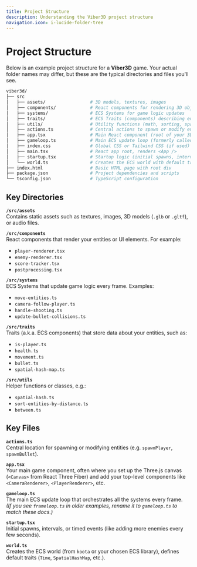 ```yaml
---
title: Project Structure
description: Understanding the Viber3D project structure
navigation.icon: i-lucide-folder-tree
---
```


# Project Structure

Below is an example project structure for a **Viber3D** game. Your actual folder names may differ, but these are the typical directories and files you'll see.

```bash
viber3d/
├── src
│   ├── assets/                 # 3D models, textures, images
│   ├── components/             # React components for rendering 3D objects/UI
│   ├── systems/                # ECS Systems for game logic updates
│   ├── traits/                 # ECS Traits (components) describing entity data
│   ├── utils/                  # Utility functions (math, sorting, spatial hashing)
│   ├── actions.ts              # Central actions to spawn or modify entities
│   ├── app.tsx                 # Main React component (root of your 3D scene)
│   ├── gameloop.ts             # Main ECS update loop (formerly called frameloop)
│   ├── index.css               # Global CSS or Tailwind CSS (if used)
│   ├── main.tsx                # React app root, renders <App />
│   ├── startup.tsx             # Startup logic (initial spawns, intervals)
│   └── world.ts                # Creates the ECS world with default traits
├── index.html                  # Basic HTML page with root div
├── package.json                # Project dependencies and scripts
└── tsconfig.json               # TypeScript configuration
```

## Key Directories

**`/src/assets`**  
Contains static assets such as textures, images, 3D models (`.glb` or `.gltf`), or audio files.

**`/src/components`**  
React components that render your entities or UI elements. For example:
- `player-renderer.tsx`  
- `enemy-renderer.tsx`  
- `score-tracker.tsx`  
- `postprocessing.tsx`  

**`/src/systems`**  
ECS Systems that update game logic every frame. Examples:
- `move-entities.ts`
- `camera-follow-player.ts`
- `handle-shooting.ts`
- `update-bullet-collisions.ts`

**`/src/traits`**  
Traits (a.k.a. ECS components) that store data about your entities, such as:
- `is-player.ts`
- `health.ts`
- `movement.ts`
- `bullet.ts`
- `spatial-hash-map.ts`

**`/src/utils`**  
Helper functions or classes, e.g.:
- `spatial-hash.ts`
- `sort-entities-by-distance.ts`
- `between.ts`

## Key Files

**`actions.ts`**  
Central location for spawning or modifying entities (e.g. `spawnPlayer`, `spawnBullet`).

**`app.tsx`**  
Your main game component, often where you set up the Three.js canvas (`<Canvas>` from React Three Fiber) and add your top-level components like `<CameraRenderer>`, `<PlayerRenderer>`, etc.

**`gameloop.ts`**  
The main ECS update loop that orchestrates all the systems every frame.  
_(If you see `frameloop.ts` in older examples, rename it to `gameloop.ts` to match these docs.)_

**`startup.tsx`**  
Initial spawns, intervals, or timed events (like adding more enemies every few seconds).  

**`world.ts`**  
Creates the ECS world (from `koota` or your chosen ECS library), defines default traits (`Time`, `SpatialHashMap`, etc.). 